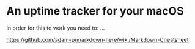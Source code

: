 # An uptime tracker for your macOS

In order for this to work you need to:
...

https://github.com/adam-p/markdown-here/wiki/Markdown-Cheatsheet
